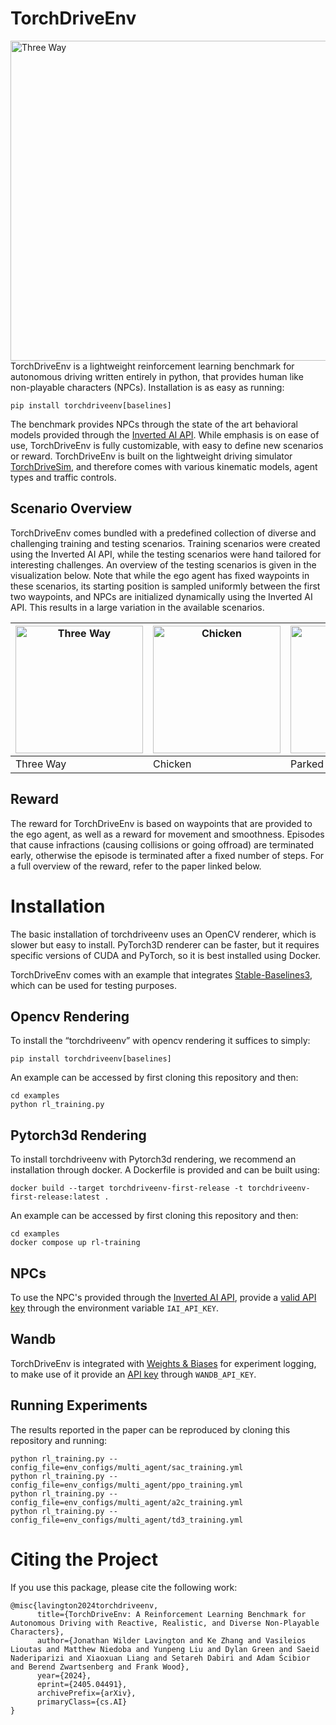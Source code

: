 # TorchDriveEnv
<img src="https://github.com/inverted-ai/torchdriveenv/assets/16724505/78a8b203-6bef-4796-b08d-b65b4139ddb2.gif" alt="Three Way" width="512"> \
TorchDriveEnv is a lightweight reinforcement learning benchmark for autonomous driving written entirely in python, that provides human like non-playable characters (NPCs). Installation is as easy as running:

```
pip install torchdriveenv[baselines]
```

The benchmark provides NPCs through the state of the art behavioral models provided through the [Inverted AI API](https://www.inverted.ai/home). While emphasis is on ease of use, TorchDriveEnv is fully customizable, with easy to define new scenarios or reward. TorchDriveEnv is built on the lightweight driving simulator [TorchDriveSim](https://github.com/inverted-ai/torchdrivesim/), and therefore comes with various kinematic models, agent types and traffic controls. 


## Scenario Overview
TorchDriveEnv comes bundled with a predefined collection of diverse and challenging training and testing scenarios. Training scenarios were created using the Inverted AI API, while the testing scenarios were hand tailored for interesting challenges. An overview of the testing scenarios is given in the visualization below. Note that while the ego agent has fixed waypoints in these scenarios, its starting position is sampled uniformly between the first two waypoints, and NPCs are initialized dynamically using the Inverted AI API. This results in a large variation in the available scenarios. 

| <img src="https://github.com/inverted-ai/torchdriveenv/assets/16724505/ab82ec1e-fe79-4721-a996-512162032894.png" alt="Three Way" width="204"> | <img src="https://github.com/inverted-ai/torchdriveenv/assets/16724505/ce50a190-065f-4f59-b010-1e503ef78696.png" alt="Chicken" width="204"> | <img src="https://github.com/inverted-ai/torchdriveenv/assets/16724505/0ebddde4-62b0-44ad-bf40-bbb029d04589.png" alt="Parked Car" width="204"> | <img src="https://github.com/inverted-ai/torchdriveenv/assets/16724505/d38b72ff-f90c-4f83-8bb5-454f92168d1d.png" alt="Roundabout" width="204"> | <img src="https://github.com/inverted-ai/torchdriveenv/assets/16724505/1d4b8706-0bb6-4793-b57c-2b35eb020650.png" alt="Traffic Lights" width="204"> |
|------------------------------------------------------------------------------------------------------------------------------------------------------|----------------------------------------------------------------------------------------------------------------------------------------------------|------------------------------------------------------------------------------------------------------------------------------------------------------|-----------------------------------------------------------------------------------------------------------------------------------------------------|------------------------------------------------------------------------------------------------------------------------------------------------------------------|
| Three Way | Chicken | Parked Car | Roundabout | Traffic Lights |



## Reward
The reward for TorchDriveEnv is based on waypoints that are provided to the ego agent, as well as a reward for movement and smoothness. Episodes that cause infractions (causing collisions or going offroad) are terminated early, otherwise the episode is terminated after a fixed number of steps. For a full overview of the reward, refer to the paper linked below. 

# Installation

The basic installation of torchdriveenv uses an OpenCV renderer, which is slower but easy to install. PyTorch3D renderer can be faster, but it requires specific versions of CUDA and PyTorch, so it is best installed using Docker.

TorchDriveEnv comes with an example that integrates [Stable-Baselines3](https://stable-baselines3.readthedocs.io/en/master), which can be used for testing purposes.

## Opencv Rendering

To install the “torchdriveenv” with opencv rendering it suffices to simply:
```
pip install torchdriveenv[baselines]
```
An example can be accessed by first cloning this repository and then:
```
cd examples
python rl_training.py
```

## Pytorch3d Rendering

To install torchdriveenv with Pytorch3d rendering, we recommend an installation through docker. A Dockerfile is provided and can be built using:
```
docker build --target torchdriveenv-first-release -t torchdriveenv-first-release:latest .
```

An example can be accessed by first cloning this repository and then:
```
cd examples
docker compose up rl-training
```
## NPCs
To use the NPC's provided through the [Inverted AI API](https://docs.inverted.ai/en/latest/), provide a [valid API key](https://www.inverted.ai/portal/login) through the environment variable `IAI_API_KEY`.

## Wandb
TorchDriveEnv is integrated with [Weights & Biases](https://wandb.ai) for experiment logging, to make use of it provide an [API key](https://docs.wandb.ai/quickstart) through `WANDB_API_KEY`.

## Running Experiments
The results reported in the paper can be reproduced by cloning this repository and running:

``` 
python rl_training.py --config_file=env_configs/multi_agent/sac_training.yml
python rl_training.py --config_file=env_configs/multi_agent/ppo_training.yml
python rl_training.py --config_file=env_configs/multi_agent/a2c_training.yml
python rl_training.py --config_file=env_configs/multi_agent/td3_training.yml
```

# Citing the Project
If you use this package, please cite the following work:
``` 
@misc{lavington2024torchdriveenv,
      title={TorchDriveEnv: A Reinforcement Learning Benchmark for Autonomous Driving with Reactive, Realistic, and Diverse Non-Playable Characters}, 
      author={Jonathan Wilder Lavington and Ke Zhang and Vasileios Lioutas and Matthew Niedoba and Yunpeng Liu and Dylan Green and Saeid Naderiparizi and Xiaoxuan Liang and Setareh Dabiri and Adam Ścibior and Berend Zwartsenberg and Frank Wood},
      year={2024},
      eprint={2405.04491},
      archivePrefix={arXiv},
      primaryClass={cs.AI}
}
```
